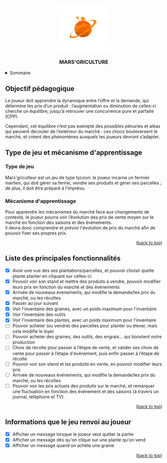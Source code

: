 <a name="readme-top"></a>

<!-- LOGO DU PROJET -->
<div align="center">
    <img src="images/MARSgriculture_logo.png" alt="Logo" width="170" height="150">
<h3 align="center">MARS'GRICULTURE</h3>
</div>



<!-- SOMMAIRE -->
<details>
  <summary>Sommaire</summary>
  <ol>
    <li><a href="#objectif-pedagogique">Objectif pédagogique</a></li>
    <li><a href="#type-de-jeu-et-mecanisme-dapprentissage">Type de jeu et mécanisme d'apprentissage</a>
        <ul>
            <li><a href="#type-de-jeu">Type de jeu</a></li>
            <li><a href="#mecanisme-dapprentissage">Mécanismes d'apprentissage</a></li>
        </ul>   
    </li>
    <li><a href="#liste-des-principales-fonctionnalites">Liste des principales fonctionnalités</a></li>
    <li><a href="#renvoie">Informations que le jeu renvoi au joueur</a></li>
  </ol>
</details>



<!-- OBJECTIF PEDAGOGIQUE -->
<a name="objectif-pedagogique"></a>

## Objectif pédagogique
Le joueur doit apprendre la dynamique entre l’offre et la demande, qui détermine les prix d’un produit : l’augmentation ou diminution de celles-ci cherche un équilibre, jusqu’à retrouver une concurrence pure et parfaite (CPP).

Cependant, cet équilibre n’est pas exempté des possibles pénuries et aléas qui peuvent découler de l’extérieur du marché : ces chocs bouleversent le marché, et créent des phénomènes auxquels les joueurs devront s’adapter.




<!-- TYPE DE JEU ET MECANISME D'APPRENTISSAGE -->
<a name="type-de-jeu-et-mecanisme-dapprentissage"></a>

## Type de jeu et mécanisme d'apprentissage

### Type de jeu
<a name="type-de-jeu"></a>

Mars'griculteur est un jeu de type tycoon: le joueur incarne un fermier martien, qui doit gérer sa ferme, vendre ses produits et gérer ses parcelles ; de plus, il doit être préparé à l’imprévu.

### Mécanisme d'apprentissage
<a name="mecanisme-dapprentissage"></a>

Pour apprendre les mécanismes du marché face aux changements de contexte, le joueur pourra voir l’évolution des prix de vente moyen sur le marché en fonction des saisons et des évènements.  
Il devra donc comprendre et prévoir l'évolution de prix du marché afin de pouvoir fixer ses propres prix.

<p align="right">(<a href="#readme-top">back to top</a>)</p>



<!-- LISTE DES PRINCIPALES FONCTIONNALITES -->
<a name="liste-des-principales-fonctionnalites"></a>

## Liste des principales fonctionnalités
- [X] Avoir une vue des ses plantations/parcelles, et pouvoir choisir quelle plante planter en cliquant sur celles-ci
- [X] Pouvoir voir son stand et mettre des produits à vendre, pouvoir modifier leurs prix en fonction du marché et des événements
- [X] Arrivée de nouveaux évenements, qui modifie la demande/les prix du marché, ou les récoltes
- [X] Passer au jour suivant
- [X] Voir l'inventaire des graines, avec un poids maximum pour l'inventaire
- [X] Voir l'inventaire des outils
- [X] Voir l'inventaire des plantes, avec un poids maximum pour l'inventaire
- [ ] Pouvoir acheter (ou vendre) des parcelles pour planter ou élever, mais cela modifie le loyer
- [ ] Pouvoir acheter des graines, des outils, des engrais… qui boostent notre production
- [ ] Choix de récolte pour passer à l’étape de vente, et valider ses choix de vente pour passer à l’étape d'événement, puis enfin passer à l’étape de récolte
- [ ] Pouvoir voir son stand et les produits en vente, en pouvoir modifier leurs prix
- [ ] Arrivée de nouveaux événements, qui modifie la demande/les prix du marché, ou les récoltes
- [ ] Pouvoir voir les prix actuels des produits sur le marché, et remarquer une fluctuation en fonction des évènement et des saisons (à travers un journal, téléphone et TV)

<p align="right">(<a href="#readme-top">back to top</a>)</p>



<!-- INFORMATIONS QUE LE JEU RENVOIE AU JOUEUR -->
<a name="Informations-que-le-jeu-renvoi-au-joueur"></a>

## Informations que le jeu renvoi au joueur
- [X] Afficher un message lorsque le joueur veut quitter la partie
- [X] Afficher un message dès qu'on clique sur une plante qu'on vend
- [X] Afficher un message quand on achète une graine

<p align="right">(<a href="#readme-top">back to top</a>)</p>